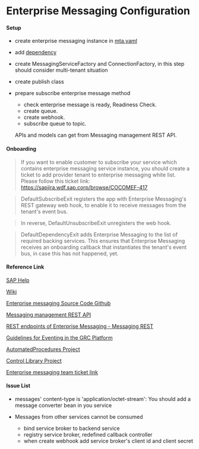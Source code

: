 # Enterprise Messaging Configuration

#### Setup
  * create enterprise messaging instance in [mta.yaml](https://github.com/pp0001/Documents/blob/master/EM%20service%20instance.png)
  * add [dependency](https://github.com/pp0001/Documents/blob/master/EM%20dependency.png)
  * create MessagingServiceFactory and ConnectionFactory, in this step should consider multi-tenant situation
  * create publish class 
  * prepare subscribe enterprise message method
    * check enterprise message is ready, Readiness Check.
    * create queue.
    * create webhook.
    * subscribe queue to topic.
    
	APIs and models can get from Messaging management REST API.
  
#### Onboarding
> If you want to enable customer to subscribe your service which contains enterprise messaging service instance, you should create a ticket to add provider tenant to enterprise messaging white list. 
Please follow this ticket link: https://sapjira.wdf.sap.corp/browse/COCOMEF-417

>	DefaultSubscribeExit registers the app with Enterprise Messaging's REST gateway web hook, to enable it to receive messages from the tenant's event bus.

> In reverse, DefaultUnsubscribeExit unregisters the web hook.

> DefaultDependencyExit adds Enterprise Messaging to the list of required backing services. This ensures that Enterprise Messaging receives an onboarding callback that instantiates the tenant's event bus, in case this has not happened, yet.

#### Reference Link
[SAP Help]( https://help.sap.com/viewer/product/SAP_ENTERPRISE_MESSAGING/Cloud/en-US?task=discover_task)

[Wiki](https://wiki.wdf.sap.corp/wiki/display/MDM/SCP+Platform+-+Enterprise+messaging+service)

[Enterprise messaging Source Code Github](https://github.wdf.sap.corp/enterprise-messaging/xbem-sb/tree/master/sb-app)

[Messaging management REST API](https://help.sap.com/doc/75c9efd00fc14183abc4c613490c53f4/Cloud/en-US/rest-management-messaging.html#_overview)

[REST endpoints of Enterprise Messaging - Messaging REST](https://help.sap.com/doc/3dfdf81b17b744ea921ce7ad464d1bd7/Cloud/en-US/messagingrest-api-spec.html)

[Guidelines for Eventing in the GRC Platform](https://wiki.wdf.sap.corp/wiki/pages/viewpage.action?spaceKey=GRCPLAT&title=Guidelines+for+Eventing+in+the+GRC+Platform)

[AutomatedProcedures Project](https://github.wdf.sap.corp/GRC-CH/AutomatedProcedures)

[Control Library Project](https://github.wdf.sap.corp/grchcpcf/control-library)

[Enterprise messaging team ticket link](https://sapjira.wdf.sap.corp/projects/COCOMEF/issues/COCOMEF-496?filter=allopenissues)

#### Issue List
  * messages' content-type is 'application/octet-stream': You should add a message converter bean in you service
  
  * Messages from other services cannot be consumed
    * bind service broker to backend service
    * registry service broker, redefined callback controller
    * when create webhook add service broker's client id and client secret
